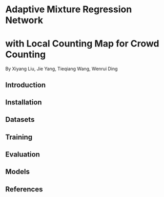 # Adaptive Mixture Regression Network 
# with Local Counting Map for Crowd Counting

By Xiyang Liu, Jie Yang, Tieqiang Wang, Wenrui Ding

## Introduction

## Installation

## Datasets

## Training

## Evaluation

## Models

## References
